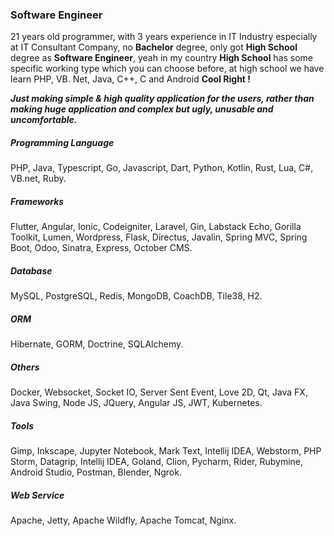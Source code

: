 ### Software Engineer

21 years old programmer, with 3 years experience in IT Industry especially at IT Consultant Company, no **Bachelor** degree, only got **High School** degree as **Software Engineer**, yeah in my country **High School** has some specific working type which you can choose before, at high school we have learn PHP, VB. Net, Java, C++, C and Android **Cool Right !**

***Just making simple & high quality application for the users, rather than making huge application and complex but ugly, unusable and uncomfortable.***

##### Programming Language

PHP, Java, Typescript, Go, Javascript, Dart, Python, Kotlin, Rust, Lua, C#, VB.net, Ruby.

##### Frameworks

Flutter, Angular, Ionic, Codeigniter, Laravel, Gin, Labstack Echo, Gorilla Toolkit, Lumen, Wordpress, Flask, Directus, Javalin, Spring MVC, Spring Boot, Odoo, Sinatra, Express, October CMS.

##### Database

MySQL, PostgreSQL, Redis, MongoDB, CoachDB, Tile38, H2.

##### ORM

Hibernate, GORM, Doctrine, SQLAlchemy.

##### Others

Docker, Websocket, Socket IO, Server Sent Event, Love 2D, Qt, Java FX, Java Swing, Node JS, JQuery, Angular JS, JWT, Kubernetes.

##### Tools

Gimp, Inkscape, Jupyter Notebook, Mark Text, Intellij IDEA, Webstorm, PHP Storm, Datagrip, Intellij IDEA, Goland, Clion, Pycharm, Rider, Rubymine, Android Studio, Postman, Blender, Ngrok.

##### Web Service

Apache, Jetty, Apache Wildfly, Apache Tomcat, Nginx.
